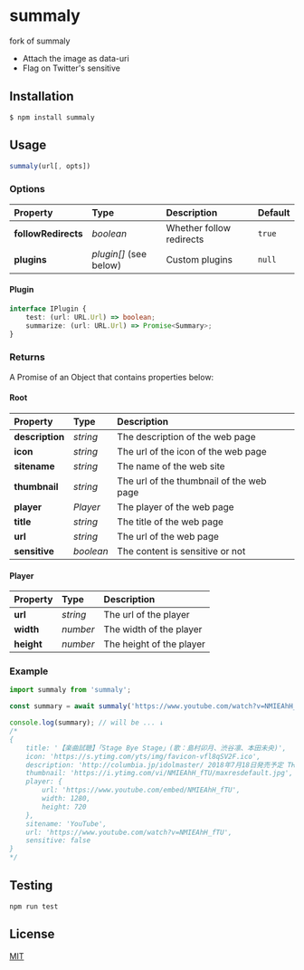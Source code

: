 summaly
================================================================

fork of summaly

- Attach the image as data-uri
- Flag on Twitter's sensitive

Installation
----------------------------------------------------------------
`$ npm install summaly`

Usage
----------------------------------------------------------------
``` javascript
summaly(url[, opts])
```

### Options

| Property            | Type                   | Description              | Default |
| :------------------ | :--------------------- | :----------------------- | :------ |
| **followRedirects** | *boolean*              | Whether follow redirects | `true`  |
| **plugins**         | *plugin[]* (see below) | Custom plugins           | `null`  |

#### Plugin

``` typescript
interface IPlugin {
	test: (url: URL.Url) => boolean;
	summarize: (url: URL.Url) => Promise<Summary>;
}
```

### Returns

A Promise of an Object that contains properties below:

#### Root

| Property        | Type      | Description                              |
| :-------------- | :-------- | :--------------------------------------- |
| **description** | *string*  | The description of the web page          |
| **icon**        | *string*  | The url of the icon of the web page      |
| **sitename**    | *string*  | The name of the web site                 |
| **thumbnail**   | *string*  | The url of the thumbnail of the web page |
| **player**      | *Player*  | The player of the web page               |
| **title**       | *string*  | The title of the web page                |
| **url**         | *string*  | The url of the web page                  |
| **sensitive**   | *boolean* | The content is sensitive or not          |

#### Player

| Property        | Type     | Description                              |
| :-------------- | :------- | :--------------------------------------- |
| **url**         | *string* | The url of the player                    |
| **width**       | *number* | The width of the player                  |
| **height**      | *number* | The height of the player                 |

### Example

``` javascript
import summaly from 'summaly';

const summary = await summaly('https://www.youtube.com/watch?v=NMIEAhH_fTU');

console.log(summary); // will be ... ↓
/*
{
	title: '【楽曲試聴】「Stage Bye Stage」(歌：島村卯月、渋谷凛、本田未央)',
	icon: 'https://s.ytimg.com/yts/img/favicon-vfl8qSV2F.ico',
	description: 'http://columbia.jp/idolmaster/ 2018年7月18日発売予定 THE IDOLM@STER CINDERELLA GIRLS CG STAR LIVE Stage Bye Stage 歌：島村卯月、渋谷凛、本田未央 COCC-17495［CD1枚組］ ￥1,200＋税 収録内容 Tr...',
	thumbnail: 'https://i.ytimg.com/vi/NMIEAhH_fTU/maxresdefault.jpg',
	player: {
		url: 'https://www.youtube.com/embed/NMIEAhH_fTU',
		width: 1280,
		height: 720
	},
	sitename: 'YouTube',
	url: 'https://www.youtube.com/watch?v=NMIEAhH_fTU',
	sensitive: false
}
*/
```

Testing
----------------------------------------------------------------
`npm run test`

License
----------------------------------------------------------------
[MIT](LICENSE)
